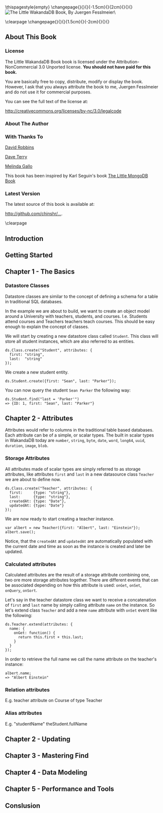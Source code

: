 \thispagestyle{empty}
\changepage{}{}{}{-1.5cm}{}{2cm}{}{}{}
![The Little WakandaDB Book, By Juergen Fesslmeier](title.png)\

\clearpage
\changepage{}{}{}{1.5cm}{}{-2cm}{}{}{}

## About This Book ##

### License ###
The Little WakandaDB Book book is licensed under the Attribution-NonCommercial 3.0 Unported license. **You should not have paid for this book.**

You are basically free to copy, distribute, modify or display the book. However, I ask that you always attribute the book to me, Juergen Fesslmeier and do not use it for commercial purposes.

You can see the full text of the license at:

<http://creativecommons.org/licenses/by-nc/3.0/legalcode>

### About The Author ###

### With Thanks To ###

[David Robbins](http://example.com)

[Dave Terry](http://example.com)

[Melinda Gallo](http://example.com)

This book has been inspired by Karl Seguin's book [The Little MongoDB Book](https://github.com/karlseguin/the-little-mongodb-book/)

### Latest Version ###
The latest source of this book is available at:

<http://github.com/chinshr/...>.

\clearpage

## Introduction ##

## Getting Started ##

## Chapter 1 - The Basics ##

### Datastore Classes

Datastore classes are similar to the concept of defining a schema for a table in traditional SQL databases.

In the example we are about to build, we want to create an object model around a University with teachers, students, and courses. I.e. Students attend courses and Teachers teachers teach courses. This should be easy enough to explain the concept of classes.

We will start by creating a new datastore class called `Student`. This class will store all student instances, which are also referred to as entities.

    ds.Class.create("Student", attributes: {
      first: "string",
      last:  "string"
    });

We create a new student entity.

    ds.Student.create({first: "Sean", last: "Parker"});

You can now query the student `Sean Parker` the following way:

    ds.Student.find("last = 'Parker'")
    => {ID: 1, first: "Sean", last: "Parker"}

## Chapter 2 - Attributes ##

Attributes would refer to columns in the traditional table based databases. Each attribute can be of a simple, or scalar types. The built in scalar types in WakandaDB today are `number`, `string`, `byte`, `date`, `word`, `long64`, `uuid`, `duration`, `image`, `blob`.

### Storage Attributes

All attributes made of scalar types are simply referred to as storage attributes, like attributes `first` and `last` in a new datasource class `Teacher` we are about to define now.

    ds.Class.create("Teacher", attributes: {
      first:     {type: "string"},
      last:      {type: "string"},
      createdAt: {type: "Date"},
      updatedAt: {type: "Date"}
    });

We are now ready to start creating a teacher instance.

    var albert = new Teacher({first: "Albert", last: "Einstein"});
    albert.save();
    
Notice, that the `createdAt` and `updatedAt` are automatically populated with the current date and time as soon as the instance is created and later be  updated.

### Calculated attributes
Calculated attributes are the result of a storage attribute combining one, two ore more storage attributes together. There are different events that can be associated depending on how this attribute is used: `onGet`, `onSet`, `onQuery`, `onSort`.

Let's say in the teacher datastore class we want to receive a concatenation of  `first` and `last` name by simply calling attribute `name` on the instance. So let's extend class `Teacher` and add a new `name` attribute with `onSet` event like the following: 

    ds.Teacher.extend(attributes: {
      name: {
        onGet: function() {
          return this.first + this.last;
        }
      }
    });

In order to retrieve the full name we call the name attribute on the teacher's instance:

    albert.name;
    => "Albert Einstein"

### Relation attributes
E.g. teacher attribute on Course of type Teacher

### Alias attributes
E.g. "studentName" theStudent.fullName

## Chapter 2 - Updating ##

## Chapter 3 - Mastering Find ##

## Chapter 4 - Data Modeling ##

## Chapter 5 - Performance and Tools ##

## Conslusion
